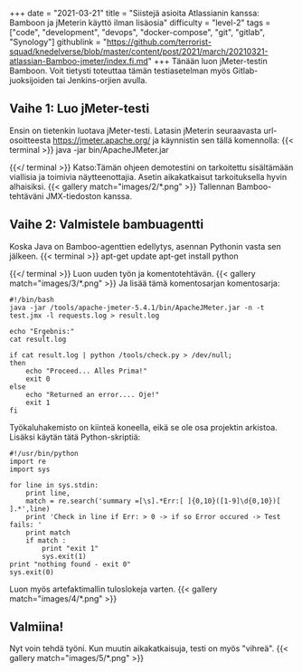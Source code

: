 +++
date = "2021-03-21"
title = "Siistejä asioita Atlassianin kanssa: Bamboon ja jMeterin käyttö ilman lisäosia"
difficulty = "level-2"
tags = ["code", "development", "devops", "docker-compose", "git", "gitlab", "Synology"]
githublink = "https://github.com/terrorist-squad/knedelverse/blob/master/content/post/2021/march/20210321-atlassian-Bamboo-jmeter/index.fi.md"
+++
Tänään luon jMeter-testin Bamboon. Voit tietysti toteuttaa tämän testiasetelman myös Gitlab-juoksijoiden tai Jenkins-orjien avulla.
## Vaihe 1: Luo jMeter-testi
Ensin on tietenkin luotava jMeter-testi. Latasin jMeterin seuraavasta url-osoitteesta https://jmeter.apache.org/ ja käynnistin sen tällä komennolla:
{{< terminal >}}
java -jar bin/ApacheJMeter.jar

{{</ terminal >}}
Katso:Tämän ohjeen demotestini on tarkoitettu sisältämään viallisia ja toimivia näytteenottajia. Asetin aikakatkaisut tarkoituksella hyvin alhaisiksi.
{{< gallery match="images/2/*.png" >}}
Tallennan Bamboo-tehtäväni JMX-tiedoston kanssa.
## Vaihe 2: Valmistele bambuagentti
Koska Java on Bamboo-agenttien edellytys, asennan Pythonin vasta sen jälkeen.
{{< terminal >}}
apt-get update
apt-get install python

{{</ terminal >}}
Luon uuden työn ja komentotehtävän.
{{< gallery match="images/3/*.png" >}}
Ja lisää tämä komentosarjan komentosarja:
```
#!/bin/bash
java -jar /tools/apache-jmeter-5.4.1/bin/ApacheJMeter.jar -n -t test.jmx -l requests.log > result.log

echo "Ergebnis:"
cat result.log

if cat result.log | python /tools/check.py > /dev/null; 
then
    echo "Proceed... Alles Prima!"
    exit 0
else
    echo "Returned an error.... Oje!"
    exit 1
fi

```
Työkaluhakemisto on kiinteä koneella, eikä se ole osa projektin arkistoa. Lisäksi käytän tätä Python-skriptiä:
```
#!/usr/bin/python
import re
import sys
 
for line in sys.stdin:
    print line,
    match = re.search('summary =[\s].*Err:[ ]{0,10}([1-9]\d{0,10})[ ].*',line)
    print 'Check in line if Err: > 0 -> if so Error occured -> Test fails: '
    print match
    if match :
        print "exit 1"
        sys.exit(1)
print "nothing found - exit 0"
sys.exit(0)

```
Luon myös artefaktimallin tuloslokeja varten.
{{< gallery match="images/4/*.png" >}}

## Valmiina!
Nyt voin tehdä työni. Kun muutin aikakatkaisuja, testi on myös "vihreä".
{{< gallery match="images/5/*.png" >}}